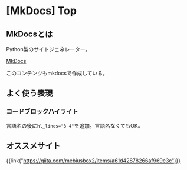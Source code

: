# [MkDocs] Top


MkDocsとは
----------

Python製のサイトジェネレーター。

<a class="card" href="https://www.mkdocs.org/">MkDocs</a>

このコンテンツもmkdocsで作成している。


よく使う表現
------------

### コードブロックハイライト

言語名の後に`hl_lines="3 4"`を追加。言語名なくてもOK。


オススメサイト
--------------

{{link("https://qiita.com/mebiusbox2/items/a61d42878266af969e3c")}}
